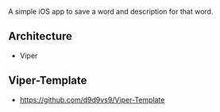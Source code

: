 A simple iOS app to save a word and description for that word.

## Architecture 
- Viper 
## Viper-Template
- https://github.com/d9d9vs9/Viper-Template
